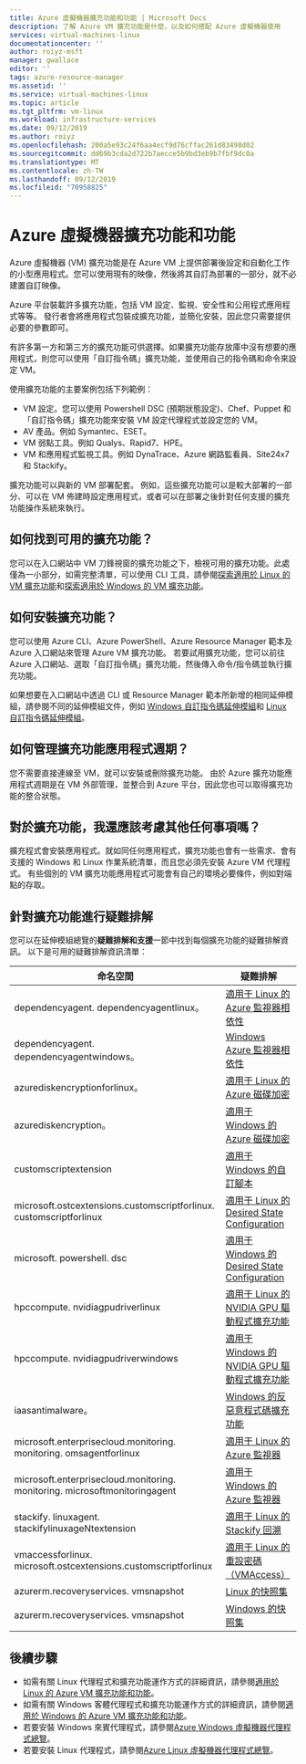 ```yaml
---
title: Azure 虛擬機器擴充功能和功能 | Microsoft Docs
description: 了解 Azure VM 擴充功能是什麼，以及如何搭配 Azure 虛擬機器使用
services: virtual-machines-linux
documentationcenter: ''
author: roiyz-msft
manager: gwallace
editor: ''
tags: azure-resource-manager
ms.assetid: ''
ms.service: virtual-machines-linux
ms.topic: article
ms.tgt_pltfrm: vm-linux
ms.workload: infrastructure-services
ms.date: 09/12/2019
ms.author: roiyz
ms.openlocfilehash: 200a5e93c24f6aa4ecf9d76cffac261d83498d02
ms.sourcegitcommit: dd69b3cda2d722b7aecce5b9bd3eb9b7fbf9dc0a
ms.translationtype: MT
ms.contentlocale: zh-TW
ms.lasthandoff: 09/12/2019
ms.locfileid: "70958825"
---
```

# <a name="azure-virtual-machine-extensions-and-features"></a>Azure 虛擬機器擴充功能和功能
Azure 虛擬機器 (VM) 擴充功能是在 Azure VM 上提供部署後設定和自動化工作的小型應用程式。您可以使用現有的映像，然後將其自訂為部署的一部分，就不必建置自訂映像。

Azure 平台裝載許多擴充功能，包括 VM 設定、監視、安全性和公用程式應用程式等等。 發行者會將應用程式包裝成擴充功能，並簡化安裝，因此您只需要提供必要的參數即可。 

 有許多第一方和第三方的擴充功能可供選擇。如果擴充功能存放庫中沒有想要的應用程式，則您可以使用「自訂指令碼」擴充功能，並使用自己的指令碼和命令來設定 VM。

使用擴充功能的主要案例包括下列範例：
* VM 設定。您可以使用 Powershell DSC (預期狀態設定)、Chef、Puppet 和「自訂指令碼」擴充功能來安裝 VM 設定代理程式並設定您的 VM。 
* AV 產品。例如 Symantec、ESET。
* VM 弱點工具。例如 Qualys、Rapid7、HPE。
* VM 和應用程式監視工具。例如 DynaTrace、Azure 網路監看員、Site24x7 和 Stackify。

擴充功能可以與新的 VM 部署配套。 例如，這些擴充功能可以是較大部署的一部分、可以在 VM 佈建時設定應用程式，或者可以在部署之後針對任何支援的擴充功能操作系統來執行。

## <a name="how-can-i-find-what-extensions-are-available"></a>如何找到可用的擴充功能？
您可以在入口網站中 VM 刀鋒視窗的擴充功能之下，檢視可用的擴充功能。此處僅為一小部分，如需完整清單，可以使用 CLI 工具，請參閱[探索適用於 Linux 的 VM 擴充功能](features-linux.md)和[探索適用於 Windows 的 VM 擴充功能](features-windows.md)。

## <a name="how-can-i-install-an-extension"></a>如何安裝擴充功能？
您可以使用 Azure CLI、Azure PowerShell、Azure Resource Manager 範本及 Azure 入口網站來管理 Azure VM 擴充功能。 若要試用擴充功能，您可以前往 Azure 入口網站、選取「自訂指令碼」擴充功能，然後傳入命令/指令碼並執行擴充功能。

如果想要在入口網站中透過 CLI 或 Resource Manager 範本所新增的相同延伸模組，請參閱不同的延伸模組文件，例如 [Windows 自訂指令碼延伸模組](custom-script-windows.md)和 [Linux 自訂指令碼延伸模組](custom-script-linux.md)。

## <a name="how-do-i-manage-extension-application-lifecycle"></a>如何管理擴充功能應用程式週期？
您不需要直接連線至 VM，就可以安裝或刪除擴充功能。 由於 Azure 擴充功能應用程式週期是在 VM 外部管理，並整合到 Azure 平台，因此您也可以取得擴充功能的整合狀態。

## <a name="anything-else-i-should-be-thinking-about-for-extensions"></a>對於擴充功能，我還應該考慮其他任何事項嗎？
擴充程式會安裝應用程式。就如同任何應用程式，擴充功能也會有一些需求、會有支援的 Windows 和 Linux 作業系統清單，而且您必須先安裝 Azure VM 代理程式。 有些個別的 VM 擴充功能應用程式可能會有自己的環境必要條件，例如對端點的存取。

## <a name="troubleshoot-extensions"></a>針對擴充功能進行疑難排解

您可以在延伸模組總覽的**疑難排解和支援**一節中找到每個擴充功能的疑難排解資訊。 以下是可用的疑難排解資訊清單：

| 命名空間 | 疑難排解 |
|-----------|-----------------|
| dependencyagent. dependencyagentlinux。 | [適用于 Linux 的 Azure 監視器相依性](agent-dependency-linux.md#troubleshoot-and-support) |
| dependencyagent. dependencyagentwindows。 | [Windows Azure 監視器相依性](agent-dependency-windows.md#troubleshoot-and-support) |
| azurediskencryptionforlinux。 | [適用于 Linux 的 Azure 磁碟加密](azure-disk-enc-linux.md#troubleshoot-and-support) |
| azurediskencryption。 | [適用于 Windows 的 Azure 磁碟加密](azure-disk-enc-windows.md#troubleshoot-and-support) |
| customscriptextension | [適用于 Windows 的自訂腳本](custom-script-windows.md#troubleshoot-and-support) |
| microsoft.ostcextensions.customscriptforlinux. customscriptforlinux | [適用于 Linux 的 Desired State Configuration](dsc-linux.md#troubleshoot-and-support) |
| microsoft. powershell. dsc | [適用于 Windows 的 Desired State Configuration](dsc-windows.md#troubleshoot-and-support) |
| hpccompute. nvidiagpudriverlinux | [適用于 Linux 的 NVIDIA GPU 驅動程式擴充功能](hpccompute-gpu-linux.md#troubleshoot-and-support) |
| hpccompute. nvidiagpudriverwindows | [適用于 Windows 的 NVIDIA GPU 驅動程式擴充功能](hpccompute-gpu-windows.md#troubleshoot-and-support) |
| iaasantimalware。 | [Windows 的反惡意程式碼擴充功能](iaas-antimalware-windows.md#troubleshoot-and-support) |
| microsoft.enterprisecloud.monitoring. monitoring. omsagentforlinux | [適用于 Linux 的 Azure 監視器](oms-linux.md#troubleshoot-and-support)
| microsoft.enterprisecloud.monitoring. monitoring. microsoftmonitoringagent | [適用于 Windows 的 Azure 監視器](oms-windows.md#troubleshoot-and-support) |
| stackify. linuxagent. stackifylinuxageNtextension | [適用于 Linux 的 Stackify 回溯](stackify-retrace-linux.md#troubleshoot-and-support) |
| vmaccessforlinux. microsoft.ostcextensions.customscriptforlinux | [適用于 Linux 的重設密碼（VMAccess）](vmaccess.md#troubleshoot-and-support) |
| azurerm.recoveryservices. vmsnapshot | [Linux 的快照集](vmsnapshot-linux.md#troubleshoot-and-support) |
| azurerm.recoveryservices. vmsnapshot | [Windows 的快照集](vmsnapshot-windows.md#troubleshoot-and-support) |


## <a name="next-steps"></a>後續步驟
* 如需有關 Linux 代理程式和擴充功能運作方式的詳細資訊，請參閱[適用於 Linux 的 Azure VM 擴充功能和功能](features-linux.md)。
* 如需有關 Windows 客體代理程式和擴充功能運作方式的詳細資訊，請參閱[適用於 Windows 的 Azure VM 擴充功能和功能](features-windows.md)。  
* 若要安裝 Windows 來賓代理程式，請參閱[Azure Windows 虛擬機器代理程式總覽](agent-windows.md)。  
* 若要安裝 Linux 代理程式，請參閱[Azure Linux 虛擬機器代理程式總覽](agent-linux.md)。  


